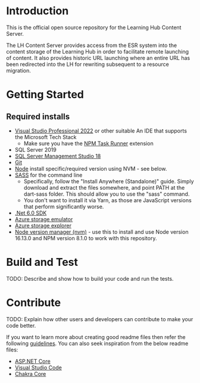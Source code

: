 # Introduction 
This is the official open source repository for the Learning  Hub Content Server.

The LH Content Server provides access from the ESR system into the content storage of the Learning Hub in order to facilitate remote launching of content. It also provides historic URL launching where an entire URL has been redirected into the LH for rewriting subsequent to a resource migration.


# Getting Started
## Required installs
- [Visual Studio Professional 2022](https://visualstudio.microsoft.com/downloads/) or other suitable An IDE that supports the Microsoft Tech Stack
  - Make sure you have the [NPM Task Runner](https://marketplace.visualstudio.com/items?itemName=MadsKristensen.NPMTaskRunner) extension
- SQL Server 2019
- [SQL Server Management Studio 18](https://docs.microsoft.com/en-us/sql/ssms/download-sql-server-management-studio-ssms?view=sql-server-ver15)
- [Git](https://git-scm.com/download)
- [Node](https://nodejs.org/en/download/) install specific/required version using NVM - see below.
- [SASS](https://www.sass-lang.com/install) for the command line
    - Specifically, follow the "Install Anywhere (Standalone)" guide. Simply download and extract the files somewhere, and point PATH at the dart-sass folder. This should allow you to use the "sass" command.
    - You don't want to install it via Yarn, as those are JavaScript versions that perform significantly worse.
- [.Net 6.0 SDK](https://dotnet.microsoft.com/en-us/download/dotnet/6.0)
- [Azure storage emulator](https://dotnet.microsoft.com/en-us/download/dotnet/6.0)
- [Azure storage explorer](https://azure.microsoft.com/en-gb/features/storage-explorer/#overview)
- [Node version manager (nvm)](https://github.com/coreybutler/nvm-windows/releases) - use this to install and use Node version 16.13.0 and NPM version 8.1.0 to work with this repository.

# Build and Test
TODO: Describe and show how to build your code and run the tests. 

# Contribute
TODO: Explain how other users and developers can contribute to make your code better. 

If you want to learn more about creating good readme files then refer the following [guidelines](https://docs.microsoft.com/en-us/azure/devops/repos/git/create-a-readme?view=azure-devops). You can also seek inspiration from the below readme files:
- [ASP.NET Core](https://github.com/aspnet/Home)
- [Visual Studio Code](https://github.com/Microsoft/vscode)
- [Chakra Core](https://github.com/Microsoft/ChakraCore)
